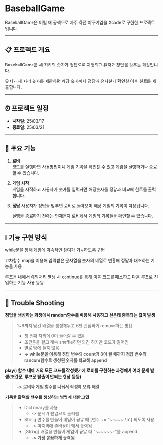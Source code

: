 
# BaseballGame

BaseballGame은 어릴 때 공책으로 자주 하던 야구게임을 Xcode로 구현한 프로젝트입니다.

---

## 📋 프로젝트 개요

BaseballGame은 세 자리의 숫자가 정답으로 지정되고 유저가 정답을 맞추는 게임입니다.

유저가 세 자리 숫자를 제안하면 해당 숫자에서 정답과 유사한지 확인한 이후 힌트를 제출합니다. 

---

## ⏰ 프로젝트 일정

- **시작일**: 25/03/17  
- **종료일**: 25/03/21

---

## 📱 주요 기능

1. **로비**  
   코드를 실행하면 사용방법이나 게임 기록을 확인할 수 있고 게임을 실행하거나 종료할 수 있습니다.

2. **게임 시작**  
   게임을 시작하고 사용자가 숫자를 입력하면 해당숫자를 정답과 비교해 힌트를 출력합니다.

3. **정답**
   사용자가 정답을 맞추면 로비로 돌아오며 해당 게임의 기록이 저장됩니다.

   실행을 종료하기 전에는 언제든지 로비에서 게임의 기록들을 확인할 수 있습니다. 

---

## ℹ️ 기능 구현 방식

while문을 통해 게임에 지속적인 참여가 가능하도록 구현

고차함수 map을 이용해 입력받은 문자열을 숫자의 배열로 변환해 정답과 대조하는 기능을 사용

루프문 내에서 예외처리 발생 시 continue를 통해 이후 코드를 패스하고 다음 루프로 진입하는 기능 사용 등등

---

## 🔫 Trouble Shooting

**정답을 생성하는 과정에서 random함수를 이용해 사용하고 싶은데 중복되는 값이 발생**
> 1~9까지 담긴 배열을 생성해두고 6번 랜덤하게 remove하는 방법
> - 첫 번째 자리에 0이 들어갈 수 있음
> - 조건문을 걸고 계속 shuffle하면 되긴 하지만 코드가 길어짐
> - 별로 맘에 들지 않음
> - **-> while문을 이용해 정답 변수의 count가 3이 될 때까지 정답 변수와 random함수로 생성된 숫자를 비교해 append**

**play() 함수 내에 거의 모든 코드를 작성했기에 로비를 구현하는 과정에서 여러 문제 발생(조건문, 루프문 탈출이 안되는 현상 등등)**
> **-> 로비와 게임 함수를 나눠서 작성해 오류 해결**

**기록을 출력할 변수를 생성하는 방법에 대한 고민**
> - Dictionary를 사용
>    - -> 순서가 랜덤으로 출력됨
> - String 변수를 만들어 게임이 끝날 때 [변수 += "~~~~~ \n"] 되도록 사용
>    - -> 마지막에 줄바꿈이 돼서 출력됨
> - [String] 배열을 만들어 게임이 끝날 때 "~~~~~~~"를 append
>    - **-> 가장 깔끔하게 출력됨**

